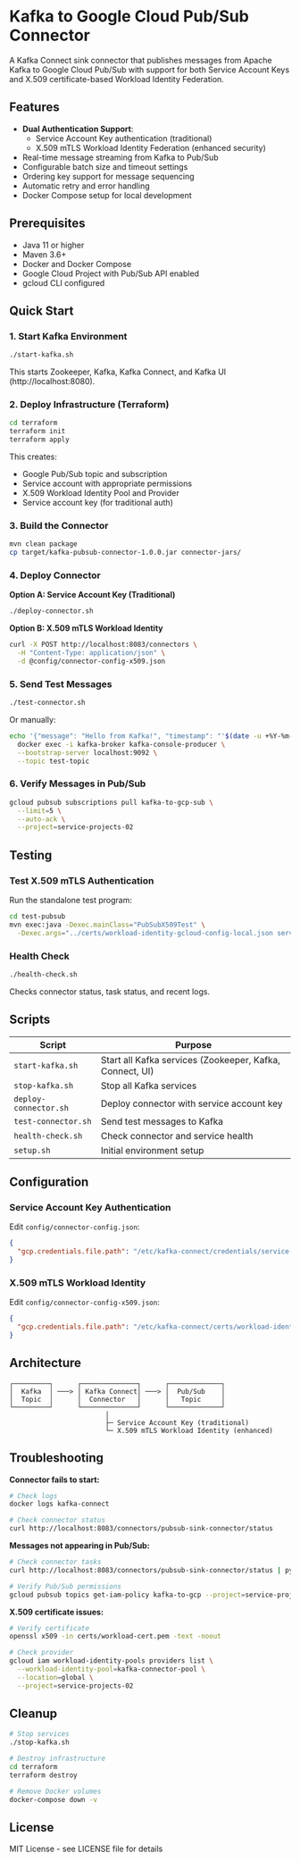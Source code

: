# Kafka to Google Cloud Pub/Sub Connector

A Kafka Connect sink connector that publishes messages from Apache Kafka to Google Cloud Pub/Sub with support for both Service Account Keys and X.509 certificate-based Workload Identity Federation.

## Features

- **Dual Authentication Support**:
  - Service Account Key authentication (traditional)
  - X.509 mTLS Workload Identity Federation (enhanced security)
- Real-time message streaming from Kafka to Pub/Sub
- Configurable batch size and timeout settings
- Ordering key support for message sequencing
- Automatic retry and error handling
- Docker Compose setup for local development

## Prerequisites

- Java 11 or higher
- Maven 3.6+
- Docker and Docker Compose
- Google Cloud Project with Pub/Sub API enabled
- gcloud CLI configured

## Quick Start

### 1. Start Kafka Environment

```bash
./start-kafka.sh
```

This starts Zookeeper, Kafka, Kafka Connect, and Kafka UI (http://localhost:8080).

### 2. Deploy Infrastructure (Terraform)

```bash
cd terraform
terraform init
terraform apply
```

This creates:
- Google Pub/Sub topic and subscription
- Service account with appropriate permissions
- X.509 Workload Identity Pool and Provider
- Service account key (for traditional auth)

### 3. Build the Connector

```bash
mvn clean package
cp target/kafka-pubsub-connector-1.0.0.jar connector-jars/
```

### 4. Deploy Connector

**Option A: Service Account Key (Traditional)**
```bash
./deploy-connector.sh
```

**Option B: X.509 mTLS Workload Identity**
```bash
curl -X POST http://localhost:8083/connectors \
  -H "Content-Type: application/json" \
  -d @config/connector-config-x509.json
```

### 5. Send Test Messages

```bash
./test-connector.sh
```

Or manually:
```bash
echo '{"message": "Hello from Kafka!", "timestamp": "'$(date -u +%Y-%m-%dT%H:%M:%SZ)'"}' | \
  docker exec -i kafka-broker kafka-console-producer \
  --bootstrap-server localhost:9092 \
  --topic test-topic
```

### 6. Verify Messages in Pub/Sub

```bash
gcloud pubsub subscriptions pull kafka-to-gcp-sub \
  --limit=5 \
  --auto-ack \
  --project=service-projects-02
```

## Testing

### Test X.509 mTLS Authentication

Run the standalone test program:

```bash
cd test-pubsub
mvn exec:java -Dexec.mainClass="PubSubX509Test" \
  -Dexec.args="../certs/workload-identity-gcloud-config-local.json service-projects-02 kafka-to-gcp"
```

### Health Check

```bash
./health-check.sh
```

Checks connector status, task status, and recent logs.

## Scripts

| Script | Purpose |
|--------|---------|
| `start-kafka.sh` | Start all Kafka services (Zookeeper, Kafka, Connect, UI) |
| `stop-kafka.sh` | Stop all Kafka services |
| `deploy-connector.sh` | Deploy connector with service account key |
| `test-connector.sh` | Send test messages to Kafka |
| `health-check.sh` | Check connector and service health |
| `setup.sh` | Initial environment setup |

## Configuration

### Service Account Key Authentication

Edit `config/connector-config.json`:
```json
{
  "gcp.credentials.file.path": "/etc/kafka-connect/credentials/service-account-key.json"
}
```

### X.509 mTLS Workload Identity

Edit `config/connector-config-x509.json`:
```json
{
  "gcp.credentials.file.path": "/etc/kafka-connect/certs/workload-identity-docker-config.json"
}
```

## Architecture

```
┌─────────┐      ┌──────────────┐      ┌─────────────┐
│  Kafka  │ ───> │ Kafka Connect│ ───> │  Pub/Sub    │
│  Topic  │      │  Connector   │      │   Topic     │
└─────────┘      └──────────────┘      └─────────────┘
                        │
                        ├─ Service Account Key (traditional)
                        └─ X.509 mTLS Workload Identity (enhanced)
```

## Troubleshooting

**Connector fails to start:**
```bash
# Check logs
docker logs kafka-connect

# Check connector status
curl http://localhost:8083/connectors/pubsub-sink-connector/status
```

**Messages not appearing in Pub/Sub:**
```bash
# Check connector tasks
curl http://localhost:8083/connectors/pubsub-sink-connector/status | python3 -m json.tool

# Verify Pub/Sub permissions
gcloud pubsub topics get-iam-policy kafka-to-gcp --project=service-projects-02
```

**X.509 certificate issues:**
```bash
# Verify certificate
openssl x509 -in certs/workload-cert.pem -text -noout

# Check provider
gcloud iam workload-identity-pools providers list \
  --workload-identity-pool=kafka-connector-pool \
  --location=global \
  --project=service-projects-02
```

## Cleanup

```bash
# Stop services
./stop-kafka.sh

# Destroy infrastructure
cd terraform
terraform destroy

# Remove Docker volumes
docker-compose down -v
```

## License

MIT License - see LICENSE file for details
